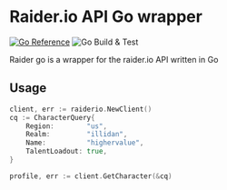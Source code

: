 # Raider.io API Go wrapper

[![Go Reference](https://pkg.go.dev/badge/github.com/tmaffia/raiderio.svg)](https://pkg.go.dev/github.com/tmaffia/raiderio)
![Go Build & Test](https://github.com/tmaffia/raiderio/actions/workflows/go.yml/badge.svg)


Raider go is a wrapper for the raider.io API written in Go 

## Usage

```go
client, err := raiderio.NewClient()
cq := CharacterQuery{
	Region:        "us",
	Realm:         "illidan",
	Name:          "highervalue",
	TalentLoadout: true,
}

profile, err := client.GetCharacter(&cq)
```
